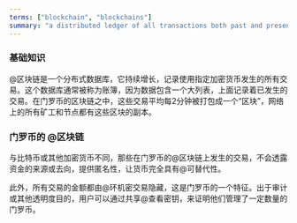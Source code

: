 ```yaml
---
terms: ["blockchain", "blockchains"]
summary: "a distributed ledger of all transactions both past and present, without revealing who the funds came from or went to"
---
```


### 基础知识

@区块链是一个分布式数据库，它持续增长，记录使用指定加密货币发生的所有交易。这个数据库通常被称为账簿，因为数据包含一个大列表，上面记录着已发生的交易。在门罗币的区块链之中，这些交易平均每2分钟被打包成一个“区块”，网络上的所有矿工和节点都有这些区块的副本。

### 门罗币的 @区块链

与比特币或其他加密货币不同，那些在门罗币的@区块链上发生的交易，不会透露资金的来源或去向，提供匿名性，让货币完全具有@可替代性。

此外，所有交易的金额都由@环机密交易隐藏，这是门罗币的一个特征。出于审计或其他透明度目的，用户可以通过共享@查看密钥，来证明他们管理了一定数量的门罗币。
